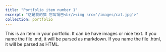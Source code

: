 ```yaml
---
title: "Portfolio item number 1"
excerpt: "这是我的猫 它叫锅巴<br/><img src='/images/cat.jpg'>"
collection: portfolio
---
```


This is an item in your portfolio. It can be have images or nice text. If you name the file .md, it will be parsed as markdown. If you name the file .html, it will be parsed as HTML. 
